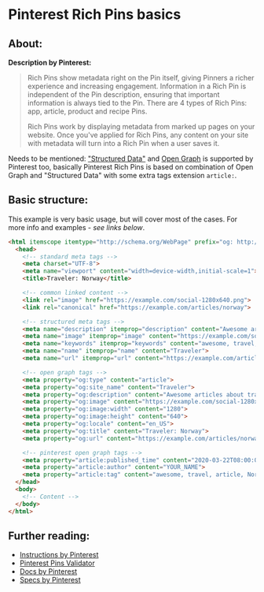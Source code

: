 # Pinterest Rich Pins basics

## About:

__Description by Pinterest:__
> Rich Pins show metadata right on the Pin itself, giving Pinners a richer experience and increasing engagement. Information in a Rich Pin is independent of the Pin description, ensuring that important information is always tied to the Pin. There are 4 types of Rich Pins: app, article, product and recipe Pins.
>
> Rich Pins work by displaying metadata from marked up pages on your website. Once you've applied for Rich Pins, any content on your site with metadata will turn into a Rich Pin when a user saves it.

Needs to be mentioned: ["Structured Data"](https://github.com/VeliovGroup/ostrio/blob/master/tutorials/website/social-networking/structured-data-basics.md) and [Open Graph](https://github.com/VeliovGroup/ostrio/blob/master/tutorials/website/social-networking/open-graph-basics.md) is supported by Pinterest too, basically Pinterest Rich Pins is based on combination of Open Graph and "Structured Data" with some extra tags extension `article:`.

## Basic structure:

This example is very basic usage, but will cover most of the cases. For more info and examples - *see links below*.

```html
<html itemscope itemtype="http://schema.org/WebPage" prefix="og: http://ogp.me/ns#">
  <head>
    <!-- standard meta tags -->
    <meta charset="UTF-8">
    <meta name="viewport" content="width=device-width,initial-scale=1">
    <title>Traveler: Norway</title>

    <!-- common linked content -->
    <link rel="image" href="https://example.com/social-1280x640.png">
    <link rel="canonical" href="https://example.com/articles/norway">

    <!-- structured meta tags -->
    <meta name="description" itemprop="description" content="Awesome articles about travel in Norway">
    <meta name="image" itemprop="image" content="https://example.com/social-1280x640.png">
    <meta name="keywords" itemprop="keywords" content="awesome, travel, article, Norway, blog">
    <meta name="name" itemprop="name" content="Traveler">
    <meta name="url" itemprop="url" content="https://example.com/articles/norway">

    <!-- open graph tags -->
    <meta property="og:type" content="article">
    <meta property="og:site_name" content="Traveler">
    <meta property="og:description" content="Awesome articles about travel in Norway">
    <meta property="og:image" content="https://example.com/social-1280x640.png">
    <meta property="og:image:width" content="1280">
    <meta property="og:image:height" content="640">
    <meta property="og:locale" content="en_US">
    <meta property="og:title" content="Traveler: Norway">
    <meta property="og:url" content="https://example.com/articles/norway">

    <!-- pinterest open graph tags -->
    <meta property="article:published_time" content="2020-03-22T08:00:00+00:00">
    <meta property="article:author" content="YOUR_NAME">
    <meta property="article:tag" content="awesome, travel, article, Norway, blog">
  </head>
  <body>
    <!-- Content -->
  </body>
</html>
```

## Further reading:

- [Instructions by Pinterest](https://help.pinterest.com/en/articles/enable-rich-pins-your-site)
- [Pinterest Pins Validator](https://developers.pinterest.com/tools/url-debugger/)
- [Docs by Pinterest](https://developers.pinterest.com/docs/rich-pins/articles/)
- [Specs by Pinterest](https://developers.pinterest.com/docs/rich-pins/reference/)
